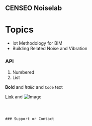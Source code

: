 ## CENSEO Noiselab
# Topics

- Iot Methodology for BIM
- Building Related Noise and Vibration



### API



1. Numbered
2. List

**Bold** and _Italic_ and `Code` text

[Link](url) and ![Image](src)
```



### Support or Contact

